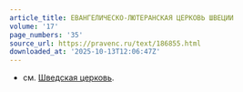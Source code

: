 ```yaml
---
article_title: ЕВАНГЕЛИЧЕСКО-ЛЮТЕРАНСКАЯ ЦЕРКОВЬ ШВЕЦИИ
volume: '17'
page_numbers: '35'
source_url: https://pravenc.ru/text/186855.html
downloaded_at: '2025-10-13T12:06:47Z'
---
```


- см. [Шведская церковь](<https://pravenc.ru/text/Шведская церковь.html>).
